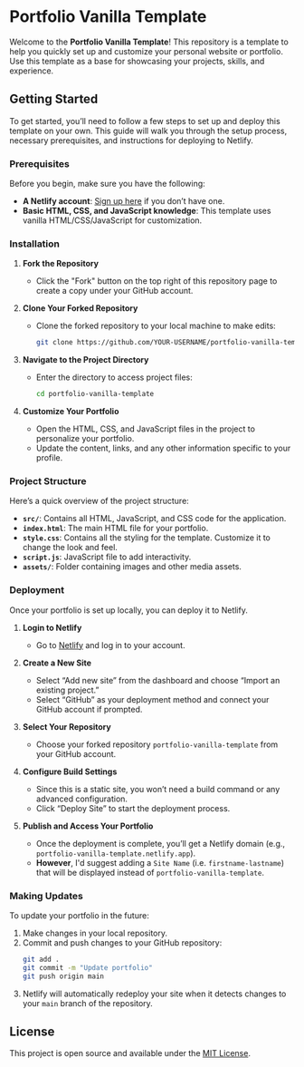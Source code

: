 # Portfolio Vanilla Template

Welcome to the **Portfolio Vanilla Template**! This repository is a template to help you quickly set up and customize your personal website or portfolio. Use this template as a base for showcasing your projects, skills, and experience.

## Getting Started

To get started, you’ll need to follow a few steps to set up and deploy this template on your own. This guide will walk you through the setup process, necessary prerequisites, and instructions for deploying to Netlify.

### Prerequisites

Before you begin, make sure you have the following:
- **A Netlify account**: [Sign up here](https://www.netlify.com/) if you don’t have one.
- **Basic HTML, CSS, and JavaScript knowledge**: This template uses vanilla HTML/CSS/JavaScript for customization.

### Installation

1. **Fork the Repository**
   - Click the "Fork" button on the top right of this repository page to create a copy under your GitHub account.
  
2. **Clone Your Forked Repository**
   - Clone the forked repository to your local machine to make edits:
     ```bash
     git clone https://github.com/YOUR-USERNAME/portfolio-vanilla-template.git
     ```

3. **Navigate to the Project Directory**
   - Enter the directory to access project files:
     ```bash
     cd portfolio-vanilla-template
     ```

4. **Customize Your Portfolio**
   - Open the HTML, CSS, and JavaScript files in the project to personalize your portfolio.
   - Update the content, links, and any other information specific to your profile.
  
### Project Structure

Here’s a quick overview of the project structure:

- **`src/`**: Contains all HTML, JavaScript, and CSS code for the application.
- **`index.html`**: The main HTML file for your portfolio.
- **`style.css`**: Contains all the styling for the template. Customize it to change the look and feel.
- **`script.js`**: JavaScript file to add interactivity.
- **`assets/`**: Folder containing images and other media assets.

### Deployment

Once your portfolio is set up locally, you can deploy it to Netlify.

1. **Login to Netlify**
   - Go to [Netlify](https://www.netlify.com/) and log in to your account.

2. **Create a New Site**
   - Select “Add new site” from the dashboard and choose “Import an existing project.”
   - Select “GitHub” as your deployment method and connect your GitHub account if prompted.

3. **Select Your Repository**
   - Choose your forked repository `portfolio-vanilla-template` from your GitHub account.

4. **Configure Build Settings**
   - Since this is a static site, you won’t need a build command or any advanced configuration.
   - Click “Deploy Site” to start the deployment process.

5. **Publish and Access Your Portfolio**
   - Once the deployment is complete, you’ll get a Netlify domain (e.g., `portfolio-vanilla-template.netlify.app`).
   - **However**, I'd suggest adding a `Site Name` (i.e. `firstname-lastname`) that will be displayed instead of `portfolio-vanilla-template`.

### Making Updates

To update your portfolio in the future:
1. Make changes in your local repository.
2. Commit and push changes to your GitHub repository:
   ```bash
   git add .
   git commit -m "Update portfolio"
   git push origin main
   ```
3. Netlify will automatically redeploy your site when it detects changes to your `main` branch of the repository.

## License
This project is open source and available under the [MIT License](LICENSE).

